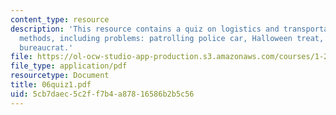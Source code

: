 ```yaml
---
content_type: resource
description: 'This resource contains a quiz on logistics and transportation planning
  methods, including problems: patrolling police car, Halloween treat, and strange
  bureaucrat.'
file: https://ol-ocw-studio-app-production.s3.amazonaws.com/courses/1-203j-logistical-and-transportation-planning-methods-fall-2006/5cb7daec5c2ff7b4a87816586b2b5c56_06quiz1.pdf
file_type: application/pdf
resourcetype: Document
title: 06quiz1.pdf
uid: 5cb7daec-5c2f-f7b4-a878-16586b2b5c56
---
```


